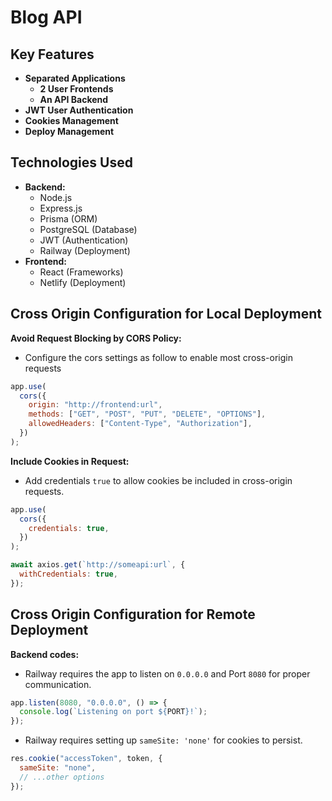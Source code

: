 # Blog API

## Key Features

- **Separated Applications**
  - **2 User Frontends**
  - **An API Backend**
- **JWT User Authentication**
- **Cookies Management**
- **Deploy Management**

## Technologies Used

- **Backend:**
  - Node.js
  - Express.js
  - Prisma (ORM)
  - PostgreSQL (Database)
  - JWT (Authentication)
  - Railway (Deployment)
- **Frontend:**
  - React (Frameworks)
  - Netlify (Deployment)

## Cross Origin Configuration for Local Deployment

**Avoid Request Blocking by CORS Policy:**

- Configure the cors settings as follow to enable most cross-origin requests

```js
app.use(
  cors({
    origin: "http://frontend:url",
    methods: ["GET", "POST", "PUT", "DELETE", "OPTIONS"],
    allowedHeaders: ["Content-Type", "Authorization"],
  })
);
```

**Include Cookies in Request:**

- Add credentials `true` to allow cookies be included in cross-origin requests.

```js
app.use(
  cors({
    credentials: true,
  })
);
```

```js
await axios.get(`http://someapi:url`, {
  withCredentials: true,
});
```

## Cross Origin Configuration for Remote Deployment

**Backend codes:**

- Railway requires the app to listen on `0.0.0.0` and Port `8080` for proper communication.

```js
app.listen(8080, "0.0.0.0", () => {
  console.log(`Listening on port ${PORT}!`);
});
```

- Railway requires setting up `sameSite: 'none'` for cookies to persist.

```js
res.cookie("accessToken", token, {
  sameSite: "none",
  // ...other options
});
```
